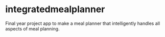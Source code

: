 # integratedmealplanner
Final year project app to make a meal planner that intelligently handles all aspects of meal planning.
